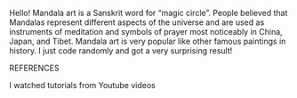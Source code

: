 Hello! Mandala art is a Sanskrit word for “magic circle”. 
People believed that Mandalas represent different aspects of the universe and are used as instruments of meditation and symbols of prayer most noticeably in China, Japan, and Tibet.
Mandala art is very popular like other famous paintings in history.
I just code randomly and got a very surprising result!



REFERENCES


I watched tutorials from Youtube videos
